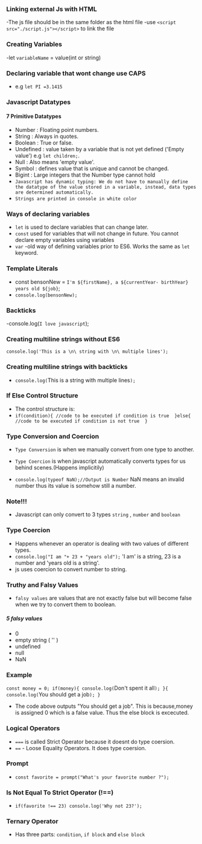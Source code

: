 ### Linking external Js with HTML
-The js file should be in the same folder as the html file
-use `<script src="./script.js"></script>` to link the file
### Creating Variables
-let `variableName` = value(int or string)
### Declaring variable that wont change use CAPS
- e.g `let PI =3.1415`

###  Javascript Datatypes
#### 7 Primitive Datatypes
- Number : Floating point numbers.
- String : Always in quotes.
- Boolean : True or false.
- Undefined : value taken by a variable that is not yet defined ('Empty value') e.g `let children;`.
- Null : Also means 'empty value'.
- Symbol : defines value that is unique and cannot be changed.
- Bigint : Large integers that the Number type cannot hold
- `Javascript has dynamic typing: We do not have to manually define the datatype of the value stored in a variable, instead, data types are determined automatically.`
- `Strings are printed in console in white color`
### Ways of declaring variables
- `let` is used to declare variables that can change later.
- `const`  used for variables that will not change in future. You cannot declare empty variables using variables
- `var` -old way of defining variables prior to ES6. Works the same as `let` keyword.
### Template Literals
- const bensonNew = `I'm ${firstName}, a ${currentYear- birthYear} years old ${job}`;
- `console.log(bensonNew);`

### Backticks
-console.log(`I love javascript`);
### Creating multiline strings without ES6
`console.log('This is a \n\ string with \n\ multiple lines');`

### Creating multiline strings with backticks
- `console.log(`This is a 
  string with 
  multiple lines`);`

### If Else Control Structure
- The control structure is:
-   ` if(condition){
    //code to be executed if condition is true 
    }else{
        //code to be executed if condition is not true 
    } `

### Type Conversion and Coercion
- `Type Conversion` is when we manually convert from one type to another.
- `Type Coercion` is when javascript automatically converts types for us behind scenes.(Happens implicitily)

- `console.log(typeof NaN);//Output is Number`  NaN means an invalid number thus its value is somehow still a number.

### Note!!!
- Javascript can only convert to 3 types `string` , `number` and `boolean`

### Type Coercion
- Happens whenever an operator is dealing with two values of different types.
- `console.log("I am "+ 23 + "years old");` 'I am' is a string, 23 is a number and 'years old is a string'.
- js uses coercion to convert number to string.

### Truthy and Falsy Values
- `falsy values` are values that are not exactly false but will become false when we try to convert them to boolean.
##### 5 falsy values
- 0
- empty string ( '' )
- undefined
- null
- NaN

### Example 
`const money = 0;
if(money){
    console.log(`Don't spent it all`);
}{
    console.log(`You should get a job`);
}`
- The code above outputs "You should get a job". This is       because,money is assigned 0 which is a false value. Thus the else block is excecuted. 
### Logical Operators
- `===` is called Strict Operator because it doesnt do type coersion. 
- `==` - Loose Equality Operators. It does type coersion. 
### Prompt
- `const favorite = prompt("What's your favorite number ?");`
### Is Not Equal To Strict Operator (!==)
- `if(favorite !== 23) console.log('Why not 23?');`
### Ternary Operator
- Has three parts: `condition`, `if block` and `else block `